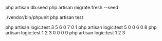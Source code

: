 php artisan db:seed
php artisan migrate:fresh --seed

./vendor/bin/phpunit
php artisan test

php artisan logic:test 3 5 6 0 7 0 1
php artisan logic:test 5 0 0 6 0 8
php artisan logic:test 1 2 3 0 0 0 0
php artisan logic:test 1 2 3
